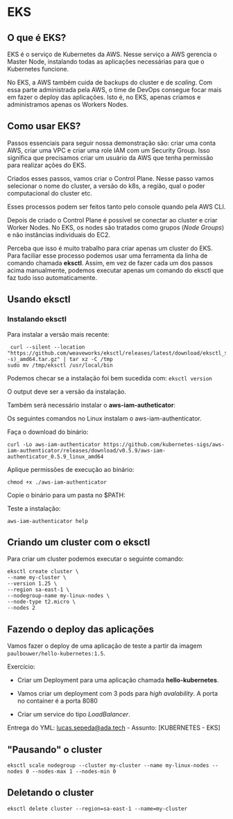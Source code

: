# EKS

## O que é EKS?

EKS é o serviço de Kubernetes da AWS. Nesse serviço a AWS gerencia o Master Node, instalando todas as aplicações necessárias para que o Kubernetes funcione. 

No EKS, a AWS também cuida de backups do cluster e de *scaling*. Com essa parte administrada pela AWS, o time de DevOps consegue focar mais em fazer o deploy das aplicações. Isto é, no EKS, apenas criamos e administramos apenas os Workers Nodes.

## Como usar EKS?

Passos essenciais para seguir nossa demonstração são: criar uma conta AWS, criar uma VPC e criar uma role IAM com um Security Group. Isso significa que precisamos criar um usuário da AWS que tenha permissão para realizar ações do EKS. 

Criados esses passos, vamos criar o Control Plane. Nesse passo vamos selecionar o nome do cluster, a versão do k8s, a região, qual o poder computacional do cluster etc. 

Esses processos podem ser feitos tanto pelo console quando pela AWS CLI. 

Depois de criado o Control Plane é possível se conectar ao cluster e criar Worker Nodes. No EKS, os nodes são tratados como grupos (*Node Groups*) e não instâncias individuais do EC2. 

Perceba que isso é muito trabalho para criar apenas um cluster do EKS. Para faciliar esse processo podemos usar uma ferramenta da linha de comando chamada **eksctl**. Assim, em vez de fazer cada um dos passos acima manualmente, podemos executar apenas um comando do eksctl que faz tudo isso automaticamente. 

## Usando eksctl

### Instalando eksctl

Para instalar a versão mais recente:

```
 curl --silent --location "https://github.com/weaveworks/eksctl/releases/latest/download/eksctl_$(uname -s)_amd64.tar.gz" | tar xz -C /tmp
sudo mv /tmp/eksctl /usr/local/bin
```

Podemos checar se a instalação foi bem sucedida com: 
```eksctl version```

O output deve ser a versão da instalação. 

Também será necessário instalar o **aws-iam-autheticator**:

Os seguintes comandos no Linux instalam o aws-iam-authenticator.

Faça o download do binário:

```
curl -Lo aws-iam-authenticator https://github.com/kubernetes-sigs/aws-iam-authenticator/releases/download/v0.5.9/aws-iam-authenticator_0.5.9_linux_amd64
```

Aplique permissões de execução ao binário:

```
chmod +x ./aws-iam-authenticator
```

Copie o binário para um pasta no $PATH:



Teste a instalação:

```
aws-iam-authenticator help
```

## Criando um cluster com o eksctl

Para criar um cluster podemos executar o seguinte comando:

```
eksctl create cluster \
--name my-cluster \
--version 1.25 \
--region sa-east-1 \
--nodegroup-name my-linux-nodes \
--node-type t2.micro \
--nodes 2
```

## Fazendo o deploy das aplicações

Vamos fazer o deploy de uma aplicação de teste a partir da imagem ```paulbouwer/hello-kubernetes:1.5```. 

Exercício: 

- Criar um Deployment para uma aplicação chamada **hello-kubernetes**. 

- Vamos criar um deployment com 3 pods para *high avalability*. A porta no container é a porta 8080 

- Criar um service do tipo *LoadBalancer*.

Entrega do YML: lucas.sepeda@ada.tech - Assunto: [KUBERNETES - EKS]

## "Pausando" o cluster

```eksctl scale nodegroup --cluster my-cluster --name my-linux-nodes --nodes 0 --nodes-max 1 --nodes-min 0```

## Deletando o cluster
```eksctl delete cluster --region=sa-east-1 --name=my-cluster```
